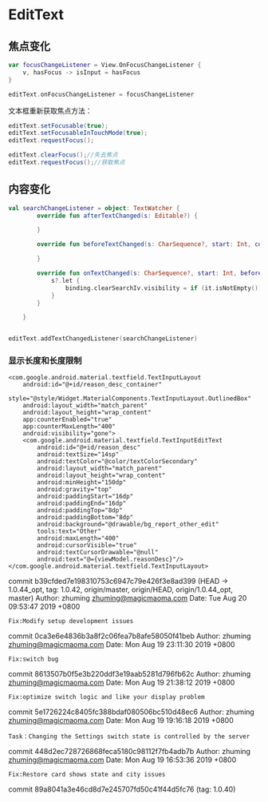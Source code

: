# EditText



## 焦点变化

```kotlin
var focusChangeListener = View.OnFocusChangeListener {
    v, hasFocus -> isInput = hasFocus
}

editText.onFocusChangeListener = focusChangeListener
```

文本框重新获取焦点方法：
```java
editText.setFocusable(true);
editText.setFocusableInTouchMode(true);
editText.requestFocus();

editText.clearFocus();//失去焦点
editText.requestFocus();//获取焦点
```

## 内容变化

```kotlin
val searchChangeListener = object: TextWatcher {
        override fun afterTextChanged(s: Editable?) {

        }

        override fun beforeTextChanged(s: CharSequence?, start: Int, count: Int, after: Int) {

        }

        override fun onTextChanged(s: CharSequence?, start: Int, before: Int, count: Int) {
            s?.let {
                binding.clearSearchIv.visibility = if (it.isNotEmpty()) View.VISIBLE else View.GONE
            }
        }

    }


editText.addTextChangedListener(searchChangeListener)
```


### 显示长度和长度限制

```
<com.google.android.material.textfield.TextInputLayout
    android:id="@+id/reason_desc_container"
    style="@style/Widget.MaterialComponents.TextInputLayout.OutlinedBox"
    android:layout_width="match_parent"
    android:layout_height="wrap_content"
    app:counterEnabled="true"
    app:counterMaxLength="400"
    android:visibility="gone">
    <com.google.android.material.textfield.TextInputEditText
        android:id="@+id/reason_desc"
        android:textSize="14sp"
        android:textColor="@color/textColorSecondary"
        android:layout_width="match_parent"
        android:layout_height="wrap_content"
        android:minHeight="150dp"
        android:gravity="top"
        android:paddingStart="16dp"
        android:paddingEnd="16dp"
        android:paddingTop="8dp"
        android:paddingBottom="8dp"
        android:background="@drawable/bg_report_other_edit"
        tools:text="Other"
        android:maxLength="400"
        android:cursorVisible="true"
        android:textCursorDrawable="@null"
        android:text="@={viewModel.reasonDesc}"/>
</com.google.android.material.textfield.TextInputLayout>
```


commit b39cfded7e198310753c6947c79e426f3e8ad399 (HEAD -> 1.0.44_opt, tag: 1.0.42, origin/master, origin/HEAD, origin/1.0.44_opt, master)
Author: zhuming <zhuming@magicmaoma.com>
Date:   Tue Aug 20 09:53:47 2019 +0800

    Fix:Modify setup development issues

commit 0ca3e6e4836b3a8f2c06fea7b8afe58050f41beb
Author: zhuming <zhuming@magicmaoma.com>
Date:   Mon Aug 19 23:11:30 2019 +0800

    Fix:switch bug

commit 8613507b0f5e3b220ddf3e19aab5281d796fb62c
Author: zhuming <zhuming@magicmaoma.com>
Date:   Mon Aug 19 21:38:12 2019 +0800

    Fix:optimize switch logic and like your display problem

commit 5e1726224c8405fc388bdaf080506bc510d48ec6
Author: zhuming <zhuming@magicmaoma.com>
Date:   Mon Aug 19 19:16:18 2019 +0800

    Task：Changing the Settings switch state is controlled by the server

commit 448d2ec728726868feca5180c98112f7fb4adb7b
Author: zhuming <zhuming@magicmaoma.com>
Date:   Mon Aug 19 16:53:36 2019 +0800

    Fix:Restore card shows state and city issues

commit 89a8041a3e46cd8d7e245707fd50c41f44d5fc76 (tag: 1.0.40)